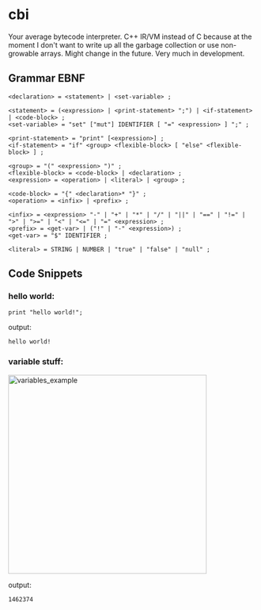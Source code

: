 # cbi #

Your average bytecode interpreter. C++ IR/VM instead of C because at the moment I don't want to write up all the garbage collection or use non-growable arrays. Might change in the future.
Very much in development.


## Grammar EBNF ##
```EBNF
<declaration> = <statement> | <set-variable> ;

<statement> = (<expression> | <print-statement> ";") | <if-statement> | <code-block> ;
<set-variable> = "set" ["mut"] IDENTIFIER [ "=" <expression> ] ";" ;

<print-statement> = "print" [<expression>] ;
<if-statement> = "if" <group> <flexible-block> [ "else" <flexible-block> ] ;

<group> = "(" <expression> ")" ;
<flexible-block> = <code-block> | <declaration> ;
<expression> = <operation> | <literal> | <group> ;

<code-block> = "{" <declaration>* "}" ;
<operation> = <infix> | <prefix> ;

<infix> = <expression> "-" | "+" | "*" | "/" | "||" | "==" | "!=" | ">" | ">=" | "<" | "<=" | "=" <expression> ;
<prefix> = <get-var> | ("!" | "-" <expression>) ;
<get-var> = "$" IDENTIFIER ;

<literal> = STRING | NUMBER | "true" | "false" | "null" ;
```

## Code Snippets ##

### hello world: ###
```Batch
print "hello world!";
```
output:
```
hello world!
```
### variable stuff: ###

<img width="401" alt="variables_example" src="https://user-images.githubusercontent.com/42680395/90297234-d418b280-de5b-11ea-9d29-235f253ec382.png">

output:
```
1462374
```
